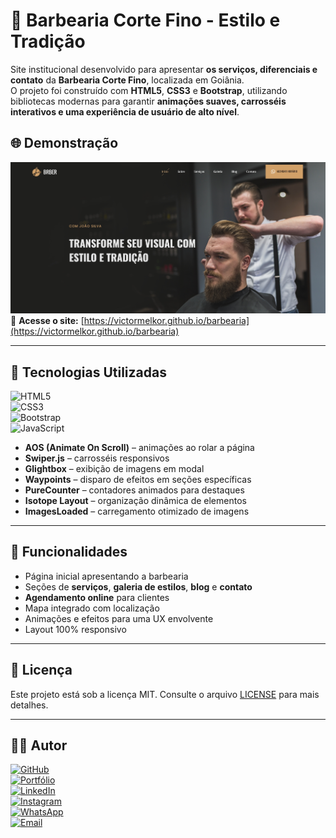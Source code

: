 # 💈 Barbearia Corte Fino - Estilo e Tradição  

Site institucional desenvolvido para apresentar **os serviços, diferenciais e contato** da **Barbearia Corte Fino**, localizada em Goiânia.  
O projeto foi construído com **HTML5**, **CSS3** e **Bootstrap**, utilizando bibliotecas modernas para garantir **animações suaves, carrosséis interativos e uma experiência de usuário de alto nível**.

## 🌐 Demonstração  

[![Preview do Projeto](./assets/img/screenshot.png)](https://victormelkor.github.io/barbearia)  
🔗 **Acesse o site:** [https://victormelkor.github.io/barbearia](https://victormelkor.github.io/barbearia)  

---

## 🚀 Tecnologias Utilizadas  

![HTML5](https://img.shields.io/badge/HTML5-E34F26?style=for-the-badge&logo=html5&logoColor=white)  
![CSS3](https://img.shields.io/badge/CSS3-1572B6?style=for-the-badge&logo=css3&logoColor=white)  
![Bootstrap](https://img.shields.io/badge/Bootstrap-7952B3?style=for-the-badge&logo=bootstrap&logoColor=white)  
![JavaScript](https://img.shields.io/badge/JavaScript-F7DF1E?style=for-the-badge&logo=javascript&logoColor=black)  

- **AOS (Animate On Scroll)** – animações ao rolar a página  
- **Swiper.js** – carrosséis responsivos  
- **Glightbox** – exibição de imagens em modal  
- **Waypoints** – disparo de efeitos em seções específicas  
- **PureCounter** – contadores animados para destaques  
- **Isotope Layout** – organização dinâmica de elementos  
- **ImagesLoaded** – carregamento otimizado de imagens  

---

## 🎯 Funcionalidades  

- Página inicial apresentando a barbearia  
- Seções de **serviços**, **galeria de estilos**, **blog** e **contato**  
- **Agendamento online** para clientes  
- Mapa integrado com localização  
- Animações e efeitos para uma UX envolvente  
- Layout 100% responsivo  

---

## 📄 Licença  

Este projeto está sob a licença MIT. Consulte o arquivo [LICENSE](./LICENSE) para mais detalhes.  

---

## 🧑‍💻 Autor

[![GitHub](https://img.shields.io/badge/GitHub-VictorMelkor-181717?style=flat&logo=github)](https://github.com/VictorMelkor)  
[![Portfólio](https://img.shields.io/badge/Portfólio-Online-blueviolet?style=flat&logo=google-chrome)](https://victormelkor.github.io)  
[![LinkedIn](https://img.shields.io/badge/LinkedIn-victormelkor-0077B5?style=flat&logo=linkedin)](https://www.linkedin.com/in/victormelkor)  
[![Instagram](https://img.shields.io/badge/Instagram-victormelkor-E4405F?style=flat&logo=instagram&logoColor=white)](https://www.instagram.com/victormelkor)  
[![WhatsApp](https://img.shields.io/badge/WhatsApp-Chat-25D366?style=flat&logo=whatsapp&logoColor=white)](https://wa.me/5585988209392)  
[![Email](https://img.shields.io/badge/Email-victormelkor%40outlook.com-D14836?style=flat&logo=gmail&logoColor=white)](mailto:victormelkor@outlook.com)  

